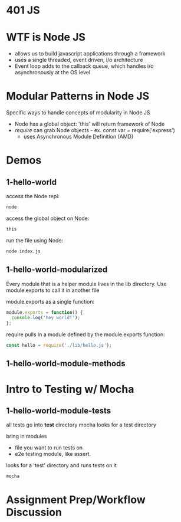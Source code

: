 # 401 JS


# WTF is Node JS
 - allows us to build javascript applications through a framework
 - uses a single threaded, event driven, i/o architecture
 - Event loop adds to the callback queue, which handles i/o asynchronously at the OS level

# Modular Patterns in Node JS
Specific ways to handle concepts of modularity in Node JS
- Node has a global object: 'this' will return framework of Node
- *require* can grab
Node objects - ex. const var = require('express')
  - uses Asynchronous Module Definition (AMD)

# Demos
## 1-hello-world
access the Node repl:
```sh
node
```

access the global object on Node:
```sh
this
```

run the file using Node:
```sh
node index.js
```

## 1-hello-world-modularized
Every module that is a helper module lives in the lib directory. Use module.exports to call it in another file

module.exports as a single function:
```js
module.exports = function() {
  console.log('hey world!');
};
```

require pulls in a module defined by the module.exports function:
```js
const hello = require('./lib/hello.js');
```

## 1-hello-world-module-methods

# Intro to Testing w/ Mocha
## 1-hello-world-module-tests
all tests go into **test** directory
mocha looks for a test directory

bring in modules
- file you want to run tests on
- e2e testing module, like assert.

looks for a 'test' directory and runs tests on it
```sh
mocha
```

# Assignment Prep/Workflow Discussion
